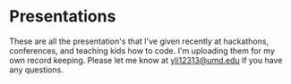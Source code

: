 # Presentations
These are all the presentation's that I've given recently at hackathons, conferences, and teaching kids how to code. I'm uploading them for my own record keeping. Please let me know at yli12313@umd.edu if you have any questions.
